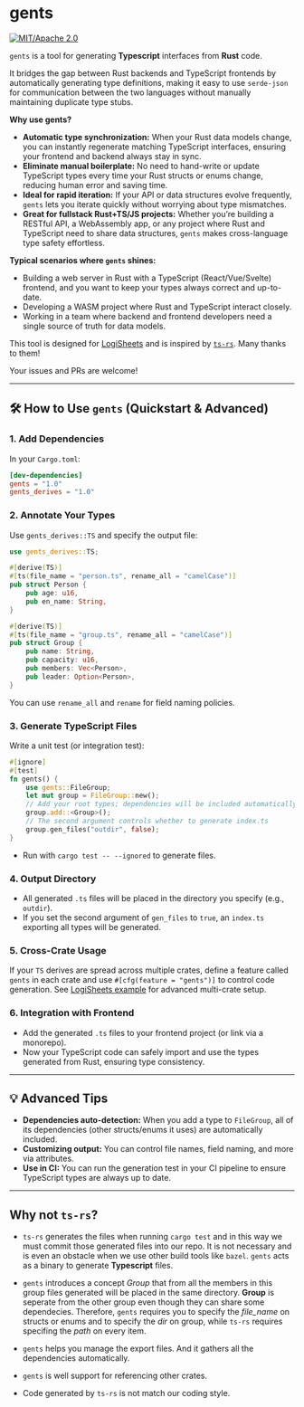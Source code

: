 # gents

[![MIT/Apache 2.0](https://img.shields.io/badge/license-MIT/Mit-blue.svg)](./LICENSE)

`gents` is a tool for generating **Typescript** interfaces from **Rust** code.

It bridges the gap between Rust backends and TypeScript frontends by automatically generating type definitions, making it easy to use `serde-json` for communication between the two languages without manually maintaining duplicate type stubs.

**Why use gents?**

- **Automatic type synchronization:** When your Rust data models change, you can instantly regenerate matching TypeScript interfaces, ensuring your frontend and backend always stay in sync.
- **Eliminate manual boilerplate:** No need to hand-write or update TypeScript types every time your Rust structs or enums change, reducing human error and saving time.
- **Ideal for rapid iteration:** If your API or data structures evolve frequently, `gents` lets you iterate quickly without worrying about type mismatches.
- **Great for fullstack Rust+TS/JS projects:** Whether you’re building a RESTful API, a WebAssembly app, or any project where Rust and TypeScript need to share data structures, `gents` makes cross-language type safety effortless.

**Typical scenarios where `gents` shines:**

- Building a web server in Rust with a TypeScript (React/Vue/Svelte) frontend, and you want to keep your types always correct and up-to-date.
- Developing a WASM project where Rust and TypeScript interact closely.
- Working in a team where backend and frontend developers need a single source of truth for data models.

This tool is designed for [LogiSheets](https://github.com/proclml/LogiSheets) and is inspired by [`ts-rs`](https://github.com/Aleph-Alpha/ts-rs). Many thanks to them!

Your issues and PRs are welcome!

---

## 🛠️ How to Use `gents` (Quickstart & Advanced)

### 1. Add Dependencies

In your `Cargo.toml`:

```toml
[dev-dependencies]
gents = "1.0"
gents_derives = "1.0"
```

### 2. Annotate Your Types

Use `gents_derives::TS` and specify the output file:

```rust
use gents_derives::TS;

#[derive(TS)]
#[ts(file_name = "person.ts", rename_all = "camelCase")]
pub struct Person {
    pub age: u16,
    pub en_name: String,
}

#[derive(TS)]
#[ts(file_name = "group.ts", rename_all = "camelCase")]
pub struct Group {
    pub name: String,
    pub capacity: u16,
    pub members: Vec<Person>,
    pub leader: Option<Person>,
}
```

You can use `rename_all` and `rename` for field naming policies.

### 3. Generate TypeScript Files

Write a unit test (or integration test):

```rust
#[ignore]
#[test]
fn gents() {
    use gents::FileGroup;
    let mut group = FileGroup::new();
    // Add your root types; dependencies will be included automatically
    group.add::<Group>();
    // The second argument controls whether to generate index.ts
    group.gen_files("outdir", false);
}
```

- Run with `cargo test -- --ignored` to generate files.

### 4. Output Directory

- All generated `.ts` files will be placed in the directory you specify (e.g., `outdir`).
- If you set the second argument of `gen_files` to `true`, an `index.ts` exporting all types will be generated.

### 5. Cross-Crate Usage

If your `TS` derives are spread across multiple crates, define a feature called `gents` in each crate and use `#[cfg(feature = "gents")]` to control code generation.
See [LogiSheets example](https://github.com/proclml/LogiSheets/blob/master/crates/buildtools/src/generate.rs) for advanced multi-crate setup.

### 6. Integration with Frontend

- Add the generated `.ts` files to your frontend project (or link via a monorepo).
- Now your TypeScript code can safely import and use the types generated from Rust, ensuring type consistency.

---

## 💡 Advanced Tips

- **Dependencies auto-detection:**
  When you add a type to `FileGroup`, all of its dependencies (other structs/enums it uses) are automatically included.
- **Customizing output:**
  You can control file names, field naming, and more via attributes.
- **Use in CI:**
  You can run the generation test in your CI pipeline to ensure TypeScript types are always up to date.

---

## Why not  `ts-rs`?

- `ts-rs` generates the files when running `cargo test` and in this way we must
commit those generated files into our repo.
It is not necessary and is even an obstacle when we use other build tools like `bazel`.
`gents` acts as a binary to generate **Typescript** files.

- `gents` introduces a concept *Group* that from all the members in
this group files generated will be placed in the same directory. **Group** is seperate from the other group even though they can share some
dependecies. Therefore, `gents` requires you to specify the *file_name* on structs
or enums and to specify the *dir* on group, while `ts-rs` requires specifing the *path* on every item.

- `gents` helps you manage the export files. And it gathers all the dependencies automatically.

- `gents` is well support for referencing other crates.

- Code generated by `ts-rs` is not match our coding style.
